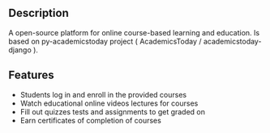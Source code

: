 

## Description
A open-source platform for online course-based learning and education.
Is based on py-academicstoday project ( AcademicsToday /
academicstoday-django ).  

## Features
* Students log in and enroll in the provided courses
* Watch educational online videos lectures for courses
* Fill out quizzes tests and assignments to get graded on
* Earn certificates of completion of courses

